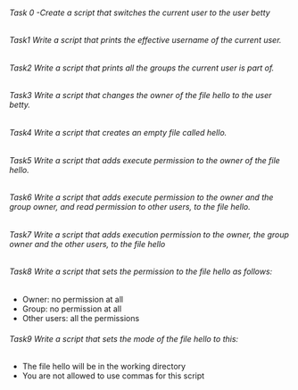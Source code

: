 ###### Task 0 -Create a script that switches the current user to the user betty
###### Task1 Write a script that prints the effective username of the current user.
###### Task2 Write a script that prints all the groups the current user is part of.
###### Task3 Write a script that changes the owner of the file hello to the user betty.
###### Task4 Write a script that creates an empty file called hello.
###### Task5 Write a script that adds execute permission to the owner of the file hello.
###### Task6 Write a script that adds execute permission to the owner and the group owner, and read permission to other users, to the file hello.
###### Task7 Write a script that adds execution permission to the owner, the group owner and the other users, to the file hello
###### Task8 Write a script that sets the permission to the file hello as follows:
* Owner: no permission at all
* Group: no permission at all
* Other users: all the permissions
###### Task9 Write a script that sets the mode of the file hello to this:
* The file hello will be in the working directory
* You are not allowed to use commas for this script

